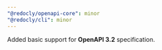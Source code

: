 ```yaml
---
"@redocly/openapi-core": minor
"@redocly/cli": minor
---
```


Added basic support for **OpenAPI 3.2** specification.
